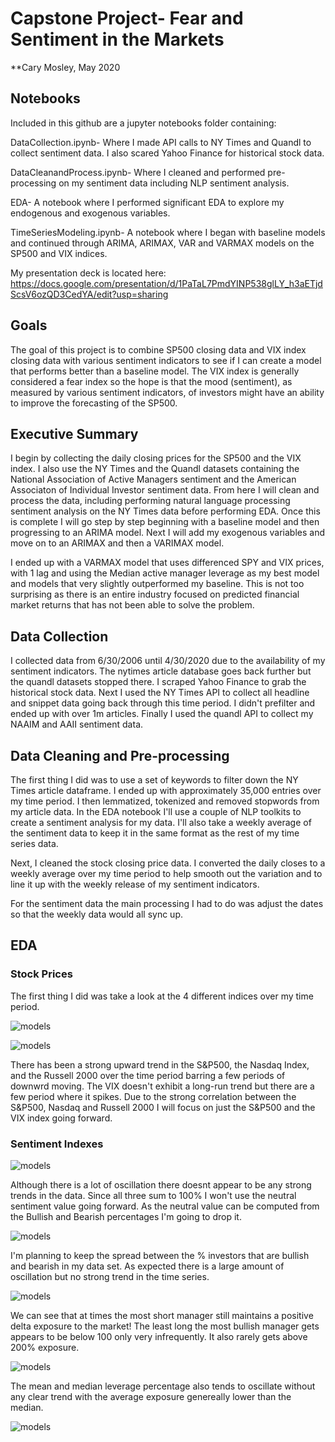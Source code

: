 # Capstone Project- Fear and Sentiment in the Markets
**Cary Mosley, May 2020

## Notebooks
Included in this github are a jupyter notebooks folder containing:

DataCollection.ipynb- Where I made API calls to NY Times and Quandl to collect sentiment data. I also scared Yahoo Finance for historical stock data.

DataCleanandProcess.ipynb- Where I cleaned and performed pre-processing on my sentiment data including NLP sentiment analysis.

EDA- A notebook where I performed significant EDA to explore my endogenous and exogenous variables.

TimeSeriesModeling.ipynb- A notebook where I began with baseline models and continued through ARIMA, ARIMAX, VAR and VARMAX models on the SP500 and VIX indices.

My presentation deck is located here: https://docs.google.com/presentation/d/1PaTaL7PmdYINP538glLY_h3aETjdScsV6ozQD3CedYA/edit?usp=sharing

## Goals

The goal of this project is to combine SP500 closing data and VIX index closing data with various sentiment indicators to see if I can create a model that performs better than a baseline model. The VIX index is generally considered a fear index so the hope is that the mood (sentiment), as measured by various sentiment indicators, of investors might have an ability to improve the forecasting of the SP500.

## Executive Summary

I begin by collecting the daily closing prices for the SP500 and the VIX index. I also use the NY Times and the Quandl datasets containing the National Association of Active Managers sentiment and the American Associaton of Individual Investor sentiment data. From here I will clean and process the data, including performing natural language processing sentiment analysis on the NY Times data before performing EDA. Once this is complete I will go step by step beginning with a baseline model and then progressing to an ARIMA model. Next I will add my exogenous variables and move on to an ARIMAX and then a VARIMAX model. 

I ended up with a VARMAX model that uses differenced SPY and VIX prices, with 1 lag and using the Median active manager leverage as my best model and models that very slightly outperformed my baseline. This is not too surprising as there is an entire industry focused on predicted financial market returns that has not been able to solve the problem. 

## Data Collection

I collected data from 6/30/2006 until 4/30/2020 due to the availability of my sentiment indicators. The nytimes article database goes back further but the quandl datasets stopped there. I scraped Yahoo Finance to grab the historical stock data. Next I used the NY Times API to collect all headline and snippet data going back through this time period. I didn't prefilter and ended up with over 1m articles. Finally I used the quandl API to collect my NAAIM and AAII sentiment data.

## Data Cleaning and Pre-processing

The first thing I did was to use a set of keywords to filter down the NY Times article dataframe. I ended up with approximately 35,000 entries over my time period. I then lemmatized, tokenized and removed stopwords from my article data. In the EDA notebook I'll use a couple of NLP toolkits to create a sentiment analysis for my data. I'll also take a weekly average of the sentiment data to keep it in the same format as the rest of my time series data.

Next, I cleaned the stock closing price data. I converted the daily closes to a weekly average over my time period to help smooth out the variation and to line it up with the weekly release of my sentiment indicators.

For the sentiment data the main processing I had to do was adjust the dates so that the weekly data would all sync up. 

## EDA

### Stock Prices
The first thing I did was take a look at the 4 different indices over my time period.

![models](https://github.com/CaryMosley/FinalProject/blob/CaryM/Images/stock_time_series_all.png)

![models](https://github.com/CaryMosley/FinalProject/blob/CaryM/Images/combined_stock_time_series.png)


There has been a strong upward trend in the S&P500, the Nasdaq Index, and the Russell 2000 over the time period barring a few periods of downwrd moving. The VIX doesn't exhibit a long-run trend but there are a few period where it spikes. Due to the strong correlation between the S&P500, Nasdaq and Russell 2000 I will focus on just the S&P500 and the VIX index going forward.

### Sentiment Indexes

![models](https://github.com/CaryMosley/FinalProject/blob/CaryM/Images/AAII_time_series.png)

Although there is a lot of oscillation there doesnt appear to be any strong trends in the data. Since all three sum to 100% I won't use the neutral sentiment value going forward. As the neutral value can be computed from the Bullish and Bearish percentages I'm going to drop it.

![models](https://github.com/CaryMosley/FinalProject/blob/CaryM/Images/spread_time_series.png)

I'm planning to keep the spread between the % investors that are bullish and bearish in my data set. As expected there is a large amount of oscillation but no strong trend in the time series.

![models](https://github.com/CaryMosley/FinalProject/blob/CaryM/Images/leverage_time_series.png)

We can see that at times the most short manager still maintains a positive delta exposure to the market! The least long the most bullish manager gets appears to be below 100 only very infrequently. It also rarely gets above 200% exposure.

![models](https://github.com/CaryMosley/FinalProject/blob/CaryM/Images/mean_median_leverage_time_series.png)

The mean and median leverage percentage also tends to oscillate without any clear trend with the average exposure genereally lower than the median.

![models](https://github.com/CaryMosley/FinalProject/blob/CaryM/Images/sentiment_distributions.png)



